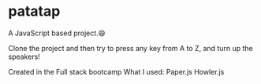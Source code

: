 # patatap
A JavaScript based project.😄

Clone the project and then try to press any key from A to Z, and turn up the speakers!

Created in the Full stack bootcamp
What I used: Paper.js Howler.js
